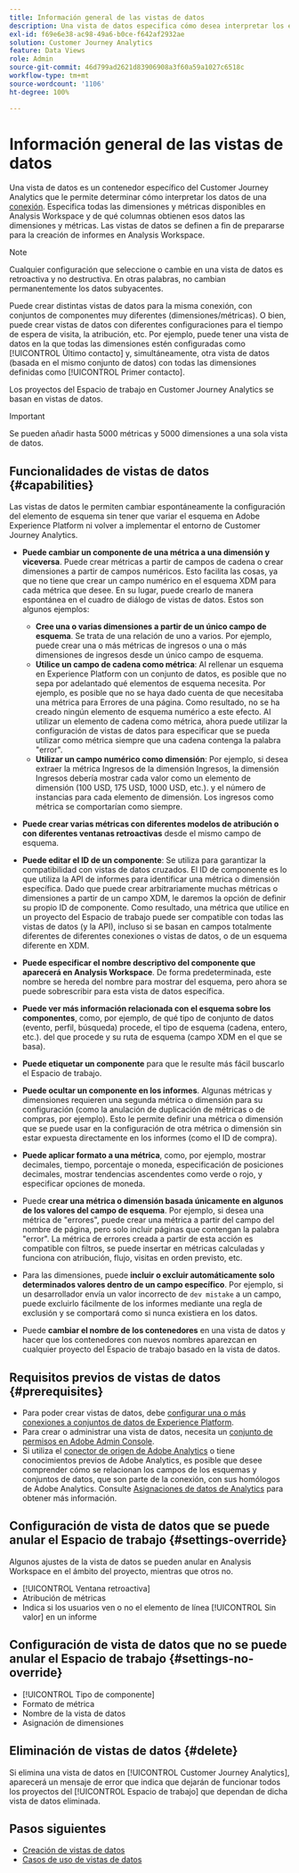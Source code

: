 ```yaml
---
title: Información general de las vistas de datos
description: Una vista de datos especifica cómo desea interpretar los elementos de los datos de la conexión de Customer Journey Analytics, como, por ejemplo, métricas, dimensiones, sesiones, etc.
exl-id: f69e6e38-ac98-49a6-b0ce-f642af2932ae
solution: Customer Journey Analytics
feature: Data Views
role: Admin
source-git-commit: 46d799ad2621d83906908a3f60a59a1027c6518c
workflow-type: tm+mt
source-wordcount: '1106'
ht-degree: 100%

---
```


# Información general de las vistas de datos

Una vista de datos es un contenedor específico del Customer Journey Analytics que le permite determinar cómo interpretar los datos de una [conexión](/help/connections/create-connection.md). Especifica todas las dimensiones y métricas disponibles en Analysis Workspace y de qué columnas obtienen esos datos las dimensiones y métricas. Las vistas de datos se definen a fin de prepararse para la creación de informes en Analysis Workspace.

>[!NOTE]
>
>Cualquier configuración que seleccione o cambie en una vista de datos es retroactiva y no destructiva. En otras palabras, no cambian permanentemente los datos subyacentes.

Puede crear distintas vistas de datos para la misma conexión, con conjuntos de componentes muy diferentes (dimensiones/métricas). O bien, puede crear vistas de datos con diferentes configuraciones para el tiempo de espera de visita, la atribución, etc. Por ejemplo, puede tener una vista de datos en la que todas las dimensiones estén configuradas como [!UICONTROL Último contacto] y, simultáneamente, otra vista de datos (basada en el mismo conjunto de datos) con todas las dimensiones definidas como [!UICONTROL Primer contacto].

Los proyectos del Espacio de trabajo en Customer Journey Analytics se basan en vistas de datos.

>[!IMPORTANT]
>
>Se pueden añadir hasta 5000 métricas y 5000 dimensiones a una sola vista de datos.

## Funcionalidades de vistas de datos {#capabilities}

Las vistas de datos le permiten cambiar espontáneamente la configuración del elemento de esquema sin tener que variar el esquema en Adobe Experience Platform ni volver a implementar el entorno de Customer Journey Analytics.

* **Puede cambiar un componente de una métrica a una dimensión y viceversa**. Puede crear métricas a partir de campos de cadena o crear dimensiones a partir de campos numéricos. Esto facilita las cosas, ya que no tiene que crear un campo numérico en el esquema XDM para cada métrica que desee. En su lugar, puede crearlo de manera espontánea en el cuadro de diálogo de vistas de datos. Estos son algunos ejemplos:
   * **Cree una o varias dimensiones a partir de un único campo de esquema**. Se trata de una relación de uno a varios. Por ejemplo, puede crear una o más métricas de ingresos o una o más dimensiones de ingresos desde un único campo de esquema.
   * **Utilice un campo de cadena como métrica**: Al rellenar un esquema en Experience Platform con un conjunto de datos, es posible que no sepa por adelantado qué elementos de esquema necesita. Por ejemplo, es posible que no se haya dado cuenta de que necesitaba una métrica para Errores de una página. Como resultado, no se ha creado ningún elemento de esquema numérico a este efecto. Al utilizar un elemento de cadena como métrica, ahora puede utilizar la configuración de vistas de datos para especificar que se pueda utilizar como métrica siempre que una cadena contenga la palabra &quot;error&quot;.
   * **Utilizar un campo numérico como dimensión**: Por ejemplo, si desea extraer la métrica Ingresos de la dimensión Ingresos, la dimensión Ingresos debería mostrar cada valor como un elemento de dimensión (100 USD, 175 USD, 1000 USD, etc.). y el número de instancias para cada elemento de dimensión. Los ingresos como métrica se comportarían como siempre.

* **Puede crear varias métricas con diferentes modelos de atribución o con diferentes ventanas retroactivas** desde el mismo campo de esquema.

* **Puede editar el ID de un componente**: Se utiliza para garantizar la compatibilidad con vistas de datos cruzados. El ID de componente es lo que utiliza la API de informes para identificar una métrica o dimensión específica. Dado que puede crear arbitrariamente muchas métricas o dimensiones a partir de un campo XDM, le daremos la opción de definir su propio ID de componente. Como resultado, una métrica que utilice en un proyecto del Espacio de trabajo puede ser compatible con todas las vistas de datos (y la API), incluso si se basan en campos totalmente diferentes de diferentes conexiones o vistas de datos, o de un esquema diferente en XDM.

* **Puede especificar el nombre descriptivo del componente que aparecerá en Analysis Workspace**. De forma predeterminada, este nombre se hereda del nombre para mostrar del esquema, pero ahora se puede sobrescribir para esta vista de datos específica.

* **Puede ver más información relacionada con el esquema sobre los componentes**, como, por ejemplo, de qué tipo de conjunto de datos (evento, perfil, búsqueda) procede, el tipo de esquema (cadena, entero, etc.). del que procede y su ruta de esquema (campo XDM en el que se basa).

* **Puede etiquetar un componente** para que le resulte más fácil buscarlo el Espacio de trabajo.

* **Puede ocultar un componente en los informes**. Algunas métricas y dimensiones requieren una segunda métrica o dimensión para su configuración (como la anulación de duplicación de métricas o de compras, por ejemplo). Esto le permite definir una métrica o dimensión que se puede usar en la configuración de otra métrica o dimensión sin estar expuesta directamente en los informes (como el ID de compra).

* **Puede aplicar formato a una métrica**, como, por ejemplo, mostrar decimales, tiempo, porcentaje o moneda, especificación de posiciones decimales, mostrar tendencias ascendentes como verde o rojo, y especificar opciones de moneda.

* Puede **crear una métrica o dimensión basada únicamente en algunos de los valores del campo de esquema**. Por ejemplo, si desea una métrica de &quot;errores&quot;, puede crear una métrica a partir del campo del nombre de página, pero solo incluir páginas que contengan la palabra &quot;error&quot;. La métrica de errores creada a partir de esta acción es compatible con filtros, se puede insertar en métricas calculadas y funciona con atribución, flujo, visitas en orden previsto, etc.

* Para las dimensiones, puede **incluir o excluir automáticamente solo determinados valores dentro de un campo específico**. Por ejemplo, si un desarrollador envía un valor incorrecto de `dev mistake` a un campo, puede excluirlo fácilmente de los informes mediante una regla de exclusión y se comportará como si nunca existiera en los datos.

* Puede **cambiar el nombre de los contenedores** en una vista de datos y hacer que los contenedores con nuevos nombres aparezcan en cualquier proyecto del Espacio de trabajo basado en la vista de datos.

## Requisitos previos de vistas de datos {#prerequisites}

* Para poder crear vistas de datos, debe [configurar una o más conexiones a conjuntos de datos de Experience Platform](/help/connections/create-connection.md).
* Para crear o administrar una vista de datos, necesita un [conjunto de permisos en Adobe Admin Console](https://experienceleague.adobe.com/docs/analytics-platform/using/cja-overview/cja-overview.html?lang=es#admin-access-permissions).
* Si utiliza el [conector de origen de Adobe Analytics](/help/data-ingestion/analytics.md) o tiene conocimientos previos de Adobe Analytics, es posible que desee comprender cómo se relacionan los campos de los esquemas y conjuntos de datos, que son parte de la conexión, con sus homólogos de Adobe Analytics. Consulte [Asignaciones de datos de Analytics](https://experienceleague.adobe.com/docs/experience-platform/sources/connectors/adobe-applications/mapping/analytics.html?lang=es) para obtener más información.

## Configuración de vista de datos que se puede anular el Espacio de trabajo {#settings-override}

Algunos ajustes de la vista de datos se pueden anular en Analysis Workspace en el ámbito del proyecto, mientras que otros no.

* [!UICONTROL Ventana retroactiva]
* Atribución de métricas
* Indica si los usuarios ven o no el elemento de línea [!UICONTROL Sin valor] en un informe

## Configuración de vista de datos que no se puede anular el Espacio de trabajo {#settings-no-override}

* [!UICONTROL Tipo de componente]
* Formato de métrica
* Nombre de la vista de datos
* Asignación de dimensiones

## Eliminación de vistas de datos {#delete}

Si elimina una vista de datos en [!UICONTROL Customer Journey Analytics], aparecerá un mensaje de error que indica que dejarán de funcionar todos los proyectos del [!UICONTROL Espacio de trabajo] que dependan de dicha vista de datos eliminada.

## Pasos siguientes

* [Creación de vistas de datos](/help/data-views/create-dataview.md)
* [Casos de uso de vistas de datos](/help/use-cases/data-views/data-views-usecases.md)
